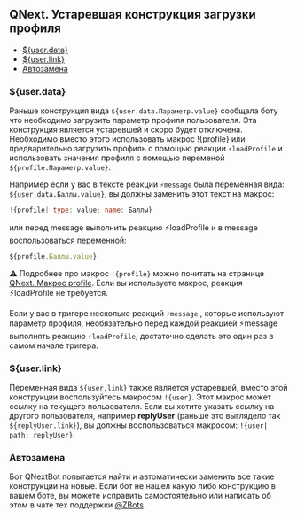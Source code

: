 ## QNext. Устаревшая конструкция загрузки профиля
* [${user.data}](#user-data)
* [${user.link}](#user-link)
* [Автозамена](#автозамена)
### ${user.data}

Раньше конструкция вида `${user.data.Параметр.value}` сообщала боту что необходимо загрузить параметр профиля пользователя. Эта конструкция является устаревшей и скоро будет отключена. Необходимо вместо этого использовать макрос !{profile} или предварительно загрузить профиль с помощью реакции `⚡️loadProfile` и использовать значения профиля с помощью переменой `${profile.Параметр.value}`.

Например если у вас в тексте реакции `⚡️message` была переменная вида: `${user.data.Баллы.value}`, вы должны заменить этот текст на макрос:
```js 
!{profile| type: value; name: Баллы}
```

или перед message выполнить реакцию ⚡️loadProfile и в message воспользоваться переменной:
```js 
${profile.Баллы.value}
```



⚠️ Подробнее про макрос `!{profile}` можно почитать на странице [QNext. Макрос profile](/docs-test/_export/macros/profile). Если вы используете макрос, реакция ⚡️loadProfile не требуется.



Если у вас в тригере несколько реакций `⚡️message` , которые используют параметр профиля, необязательно перед каждой реакцией ⚡️message выполнять реакцию `⚡️loadProfile`, достаточно сделать это один раз в самом начале тригера.
### ${user.link}

Переменная вида `${user.link}` также является устаревшей, вместо этой конструкции воспользуйтесь макросом `!{user}`. Этот макрос может ссылку на текущего пользователя. Если вы хотите указать ссылку на другого пользователя, например **replyUser** (раньше это выглядело так `${replyUser.link}`), вы должны воспользоваться макросом: `!{user| path: replyUser}`.


### Автозамена

Бот QNextBot попытается найти и автоматически заменить все такие конструкции на новые. Если бот не нашел какую либо конструкцию в вашем боте, вы можете исправить самостоятельно или написать об этом в чате тех поддержки [@ZBots](http://t.me/zbots).
  
